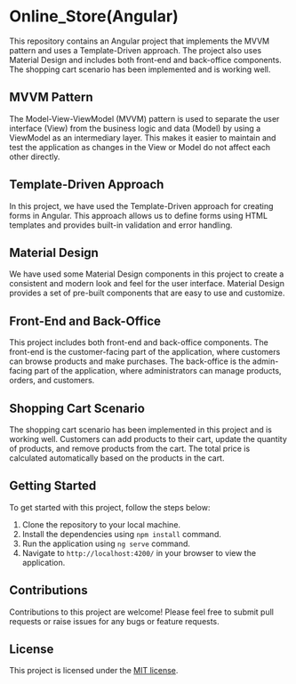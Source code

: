 # Online_Store(Angular)

This repository contains an Angular project that implements the MVVM pattern and uses a Template-Driven approach. The project also uses Material Design and includes both front-end and back-office components. The shopping cart scenario has been implemented and is working well.

## MVVM Pattern

The Model-View-ViewModel (MVVM) pattern is used to separate the user interface (View) from the business logic and data (Model) by using a ViewModel as an intermediary layer. This makes it easier to maintain and test the application as changes in the View or Model do not affect each other directly.

## Template-Driven Approach

In this project, we have used the Template-Driven approach for creating forms in Angular. This approach allows us to define forms using HTML templates and provides built-in validation and error handling.

## Material Design

We have used some Material Design components in this project to create a consistent and modern look and feel for the user interface. Material Design provides a set of pre-built components that are easy to use and customize.

## Front-End and Back-Office

This project includes both front-end and back-office components. The front-end is the customer-facing part of the application, where customers can browse products and make purchases. The back-office is the admin-facing part of the application, where administrators can manage products, orders, and customers.

## Shopping Cart Scenario

The shopping cart scenario has been implemented in this project and is working well. Customers can add products to their cart, update the quantity of products, and remove products from the cart. The total price is calculated automatically based on the products in the cart.

## Getting Started

To get started with this project, follow the steps below:

1. Clone the repository to your local machine.
2. Install the dependencies using `npm install` command.
3. Run the application using `ng serve` command.
4. Navigate to `http://localhost:4200/` in your browser to view the application.

## Contributions

Contributions to this project are welcome! Please feel free to submit pull requests or raise issues for any bugs or feature requests.

## License

This project is licensed under the [MIT license](https://opensource.org/licenses/MIT).
